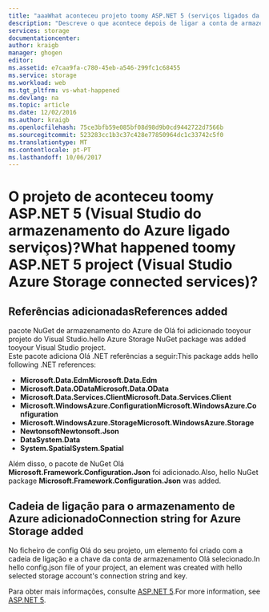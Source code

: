 ```yaml
---
title: "aaaWhat aconteceu projeto toomy ASP.NET 5 (serviços ligados da Visual Studio) | Microsoft Docs"
description: "Descreve o que acontece depois de ligar a conta de armazenamento do Azure tooan num projeto Visual Studio ASP.NET 5 com o Visual Studio ligada a serviços"
services: storage
documentationcenter: 
author: kraigb
manager: ghogen
editor: 
ms.assetid: e7caa9fa-c780-45eb-a546-299fc1c68455
ms.service: storage
ms.workload: web
ms.tgt_pltfrm: vs-what-happened
ms.devlang: na
ms.topic: article
ms.date: 12/02/2016
ms.author: kraigb
ms.openlocfilehash: 75ce3bfb59e085bf08d98d9b0cd9442722d7566b
ms.sourcegitcommit: 523283cc1b3c37c428e77850964dc1c33742c5f0
ms.translationtype: MT
ms.contentlocale: pt-PT
ms.lasthandoff: 10/06/2017
---
```

# <a name="what-happened-toomy-aspnet-5-project-visual-studio-azure-storage-connected-services"></a><span data-ttu-id="94152-103">O projeto de aconteceu toomy ASP.NET 5 (Visual Studio do armazenamento do Azure ligado serviços)?</span><span class="sxs-lookup"><span data-stu-id="94152-103">What happened toomy ASP.NET 5 project (Visual Studio Azure Storage connected services)?</span></span>
## <a name="references-added"></a><span data-ttu-id="94152-104">Referências adicionadas</span><span class="sxs-lookup"><span data-stu-id="94152-104">References added</span></span>
<span data-ttu-id="94152-105">pacote NuGet de armazenamento do Azure de Olá foi adicionado tooyour projeto do Visual Studio.</span><span class="sxs-lookup"><span data-stu-id="94152-105">hello Azure Storage NuGet package was added tooyour Visual Studio project.</span></span>  
<span data-ttu-id="94152-106">Este pacote adiciona Olá .NET referências a seguir:</span><span class="sxs-lookup"><span data-stu-id="94152-106">This package adds hello following .NET references:</span></span>

* <span data-ttu-id="94152-107">**Microsoft.Data.Edm**</span><span class="sxs-lookup"><span data-stu-id="94152-107">**Microsoft.Data.Edm**</span></span>
* <span data-ttu-id="94152-108">**Microsoft.Data.OData**</span><span class="sxs-lookup"><span data-stu-id="94152-108">**Microsoft.Data.OData**</span></span>
* <span data-ttu-id="94152-109">**Microsoft.Data.Services.Client**</span><span class="sxs-lookup"><span data-stu-id="94152-109">**Microsoft.Data.Services.Client**</span></span>
* <span data-ttu-id="94152-110">**Microsoft.WindowsAzure.Configuration**</span><span class="sxs-lookup"><span data-stu-id="94152-110">**Microsoft.WindowsAzure.Configuration**</span></span>
* <span data-ttu-id="94152-111">**Microsoft.WindowsAzure.Storage**</span><span class="sxs-lookup"><span data-stu-id="94152-111">**Microsoft.WindowsAzure.Storage**</span></span>
* <span data-ttu-id="94152-112">**Newtonsoft**</span><span class="sxs-lookup"><span data-stu-id="94152-112">**Newtonsoft.Json**</span></span>
* <span data-ttu-id="94152-113">**Data**</span><span class="sxs-lookup"><span data-stu-id="94152-113">**System.Data**</span></span>
* <span data-ttu-id="94152-114">**System.Spatial**</span><span class="sxs-lookup"><span data-stu-id="94152-114">**System.Spatial**</span></span>

<span data-ttu-id="94152-115">Além disso, o pacote de NuGet Olá **Microsoft.Framework.Configuration.Json** foi adicionado.</span><span class="sxs-lookup"><span data-stu-id="94152-115">Also, hello NuGet package **Microsoft.Framework.Configuration.Json** was added.</span></span>

## <a name="connection-string-for-azure-storage-added"></a><span data-ttu-id="94152-116">Cadeia de ligação para o armazenamento de Azure adicionado</span><span class="sxs-lookup"><span data-stu-id="94152-116">Connection string for Azure Storage added</span></span>
<span data-ttu-id="94152-117">No ficheiro de config Olá do seu projeto, um elemento foi criado com a cadeia de ligação e a chave da conta de armazenamento Olá selecionado.</span><span class="sxs-lookup"><span data-stu-id="94152-117">In hello config.json file of your project, an element was created with hello selected storage account's connection string and key.</span></span>

<span data-ttu-id="94152-118">Para obter mais informações, consulte [ASP.NET 5](http://www.asp.net/vnext).</span><span class="sxs-lookup"><span data-stu-id="94152-118">For more information, see [ASP.NET 5](http://www.asp.net/vnext).</span></span>

